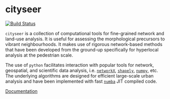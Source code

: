 # cityseer

[![Build Status](https://travis-ci.com/cityseer/cityseer-api.svg?branch=master)](https://travis-ci.com/cityseer/cityseer)

`cityseer` is a collection of computational tools for fine-grained network and land-use analysis. It is useful for assessing the morphological precursors to vibrant neighbourhoods. It makes use of rigorous network-based methods that have been developed from the ground-up specifically for hyperlocal analysis at the pedestrian scale.

The use of `python` facilitates interaction with popular tools for network, geospatial, and scientific data analysis, i.e. [`networkX`](https://networkx.github.io/), [`shapely`](https://shapely.readthedocs.io), [`numpy`](http://www.numpy.org/), etc. The underlying algorithms are designed for efficient large-scale urban analysis and have been implemented with fast [`numba`](https://numba.pydata.org/) JIT compiled code.

[Documentation](https://cityseer.github.io/cityseer)

